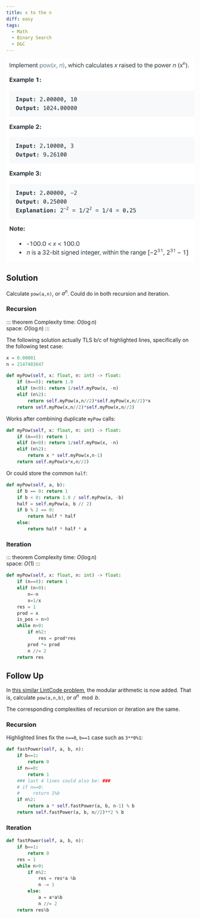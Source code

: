 ```yaml
---
title: x to the n
diff: easy
tags:
  - Math
  - Binary Search
  - D&C
---
```


<img class="medium-zoom" src="/algo/powx-n.png" alt="https://leetcode.com/problems/powx-n">

## Solution

Calculate `pow(a,n)`, or $a^n$. Could do in both recursion and iteration.

### Recursion

::: theorem Complexity
time: $O(\log n)$  
space: $O(\log n)$
:::

The following solution actually TLS b/c of highlighted lines, specifically on the following test case:

```py
x = 0.00001
n = 2147483647
```

```py {5,6}
def myPow(self, x: float, n: int) -> float:
    if (n==0): return 1.0
    elif (n<0): return 1/self.myPow(x, -n)
    elif (n%2):
        return self.myPow(x,n//2)*self.myPow(x,n//2)*x
    return self.myPow(x,n//2)*self.myPow(x,n//2)
```

Works after combining duplicate `myPow` calls:

```py
def myPow(self, x: float, n: int) -> float:
    if (n==0): return 1
    elif (n<0): return 1/self.myPow(x, -n)
    elif (n%2):
        return x * self.myPow(x,n-1)
    return self.myPow(x*x,n//2)
```

Or could store the common `half`:

```py
def myPow(self, a, b):
    if b == 0: return 1
    if b < 0: return 1.0 / self.myPow(a, -b)
    half = self.myPow(a, b // 2)
    if b % 2 == 0:
        return half * half
    else:
        return half * half * a
```

### Iteration

::: theorem Complexity
time: $O(\log n)$  
space: $O(1)$
:::

```py
def myPow(self, x: float, n: int) -> float:
    if (n==0): return 1
    elif (n<0):
        n=-n
        x=1/x
    res = 1
    prod = x
    is_pos = n>0
    while n>0:
        if n%2:
            res = prod*res
        prod *= prod
        n //= 2
    return res
```

## Follow Up

In [this similar LintCode problem](https://www.lintcode.com/problem/fast-power), the modular arithmetic is now added. That is, calculate `pow(a,n,b)`, or $a^n \mod b$.

The corresponding complexities of recursion or iteration are the same.

### Recursion

Highlighted lines fix the `n==0`, `b==1` case such as `3**0%1`:

```py {2,3}
def fastPower(self, a, b, n):
    if b==1:
        return 0
    if n==0:
        return 1
    ### last 4 lines could also be: ###
    # if n==0:
    #     return 1%b
    if n%2:
        return a * self.fastPower(a, b, n-1) % b
    return self.fastPower(a, b, n//2)**2 % b
```

### Iteration

```py
def fastPower(self, a, b, n):
    if b==1:
        return 0
    res = 1
    while n>0:
        if n%2:
            res = res*a %b
            n -= 1
        else:
            a = a*a%b
            n //= 2
    return res%b
```
